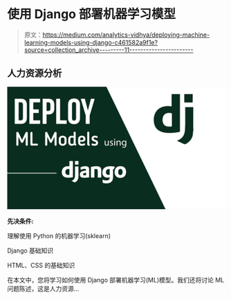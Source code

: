 # 使用 Django 部署机器学习模型

> 原文：<https://medium.com/analytics-vidhya/deploying-machine-learning-models-using-django-c461582a9f1e?source=collection_archive---------11----------------------->

## 人力资源分析

![](img/746dcff1341e190124dac211485583a3.png)

**先决条件:**

理解使用 Python 的机器学习(sklearn)

Django 基础知识

HTML、CSS 的基础知识

在本文中，您将学习如何使用 Django 部署机器学习(ML)模型。我们还将讨论 ML 问题陈述，这是人力资源…